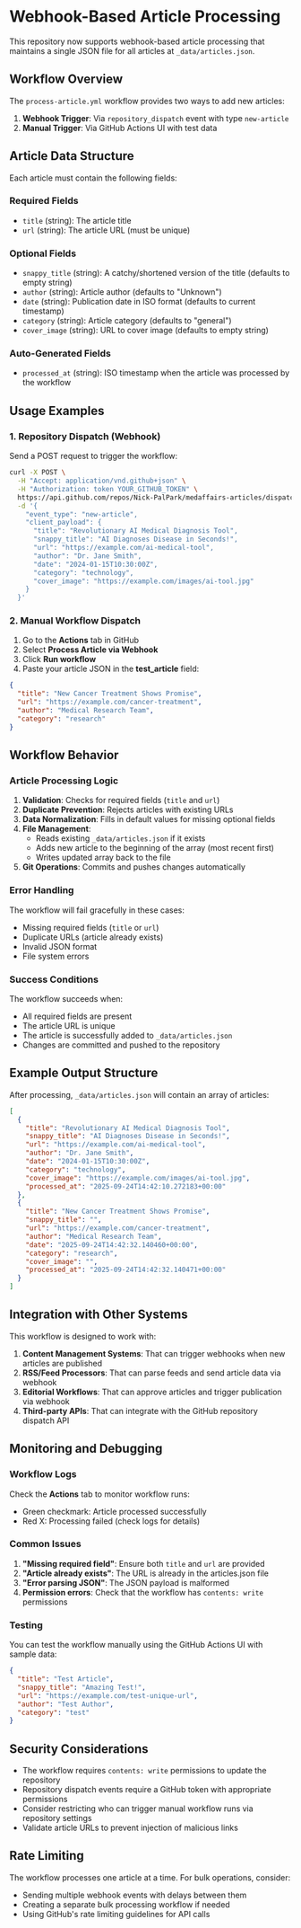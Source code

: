 # Webhook-Based Article Processing

This repository now supports webhook-based article processing that maintains a single JSON file for all articles at `_data/articles.json`.

## Workflow Overview

The `process-article.yml` workflow provides two ways to add new articles:

1. **Webhook Trigger**: Via `repository_dispatch` event with type `new-article`
2. **Manual Trigger**: Via GitHub Actions UI with test data

## Article Data Structure

Each article must contain the following fields:

### Required Fields
- `title` (string): The article title
- `url` (string): The article URL (must be unique)

### Optional Fields
- `snappy_title` (string): A catchy/shortened version of the title (defaults to empty string)
- `author` (string): Article author (defaults to "Unknown")
- `date` (string): Publication date in ISO format (defaults to current timestamp)
- `category` (string): Article category (defaults to "general")
- `cover_image` (string): URL to cover image (defaults to empty string)

### Auto-Generated Fields
- `processed_at` (string): ISO timestamp when the article was processed by the workflow

## Usage Examples

### 1. Repository Dispatch (Webhook)

Send a POST request to trigger the workflow:

```bash
curl -X POST \
  -H "Accept: application/vnd.github+json" \
  -H "Authorization: token YOUR_GITHUB_TOKEN" \
  https://api.github.com/repos/Nick-PalPark/medaffairs-articles/dispatches \
  -d '{
    "event_type": "new-article",
    "client_payload": {
      "title": "Revolutionary AI Medical Diagnosis Tool",
      "snappy_title": "AI Diagnoses Disease in Seconds!",
      "url": "https://example.com/ai-medical-tool",
      "author": "Dr. Jane Smith",
      "date": "2024-01-15T10:30:00Z",
      "category": "technology",
      "cover_image": "https://example.com/images/ai-tool.jpg"
    }
  }'
```

### 2. Manual Workflow Dispatch

1. Go to the **Actions** tab in GitHub
2. Select **Process Article via Webhook**
3. Click **Run workflow**
4. Paste your article JSON in the **test_article** field:

```json
{
  "title": "New Cancer Treatment Shows Promise",
  "url": "https://example.com/cancer-treatment",
  "author": "Medical Research Team",
  "category": "research"
}
```

## Workflow Behavior

### Article Processing Logic

1. **Validation**: Checks for required fields (`title` and `url`)
2. **Duplicate Prevention**: Rejects articles with existing URLs
3. **Data Normalization**: Fills in default values for missing optional fields
4. **File Management**: 
   - Reads existing `_data/articles.json` if it exists
   - Adds new article to the beginning of the array (most recent first)
   - Writes updated array back to the file
5. **Git Operations**: Commits and pushes changes automatically

### Error Handling

The workflow will fail gracefully in these cases:
- Missing required fields (`title` or `url`)
- Duplicate URLs (article already exists)
- Invalid JSON format
- File system errors

### Success Conditions

The workflow succeeds when:
- All required fields are present
- The article URL is unique
- The article is successfully added to `_data/articles.json`
- Changes are committed and pushed to the repository

## Example Output Structure

After processing, `_data/articles.json` will contain an array of articles:

```json
[
  {
    "title": "Revolutionary AI Medical Diagnosis Tool",
    "snappy_title": "AI Diagnoses Disease in Seconds!",
    "url": "https://example.com/ai-medical-tool",
    "author": "Dr. Jane Smith",
    "date": "2024-01-15T10:30:00Z",
    "category": "technology",
    "cover_image": "https://example.com/images/ai-tool.jpg",
    "processed_at": "2025-09-24T14:42:10.272183+00:00"
  },
  {
    "title": "New Cancer Treatment Shows Promise",
    "snappy_title": "",
    "url": "https://example.com/cancer-treatment",
    "author": "Medical Research Team",
    "date": "2025-09-24T14:42:32.140460+00:00",
    "category": "research",
    "cover_image": "",
    "processed_at": "2025-09-24T14:42:32.140471+00:00"
  }
]
```

## Integration with Other Systems

This workflow is designed to work with:

1. **Content Management Systems**: That can trigger webhooks when new articles are published
2. **RSS/Feed Processors**: That can parse feeds and send article data via webhook
3. **Editorial Workflows**: That can approve articles and trigger publication via webhook
4. **Third-party APIs**: That can integrate with the GitHub repository dispatch API

## Monitoring and Debugging

### Workflow Logs

Check the **Actions** tab to monitor workflow runs:
- Green checkmark: Article processed successfully
- Red X: Processing failed (check logs for details)

### Common Issues

1. **"Missing required field"**: Ensure both `title` and `url` are provided
2. **"Article already exists"**: The URL is already in the articles.json file
3. **"Error parsing JSON"**: The JSON payload is malformed
4. **Permission errors**: Check that the workflow has `contents: write` permissions

### Testing

You can test the workflow manually using the GitHub Actions UI with sample data:

```json
{
  "title": "Test Article",
  "snappy_title": "Amazing Test!",
  "url": "https://example.com/test-unique-url",
  "author": "Test Author",
  "category": "test"
}
```

## Security Considerations

- The workflow requires `contents: write` permissions to update the repository
- Repository dispatch events require a GitHub token with appropriate permissions
- Consider restricting who can trigger manual workflow runs via repository settings
- Validate article URLs to prevent injection of malicious links

## Rate Limiting

The workflow processes one article at a time. For bulk operations, consider:
- Sending multiple webhook events with delays between them
- Creating a separate bulk processing workflow if needed
- Using GitHub's rate limiting guidelines for API calls